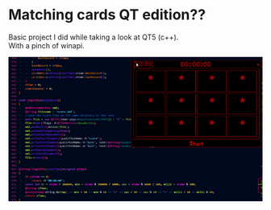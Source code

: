 Matching cards QT edition??
===

Basic project I did while taking a look at QT5 (c++).<br/>
With a pinch of winapi.

![Animated demonstration](https://github.com/T0uchM3/SimplePG/blob/master/SimplePG/Preview/preview.gif)
